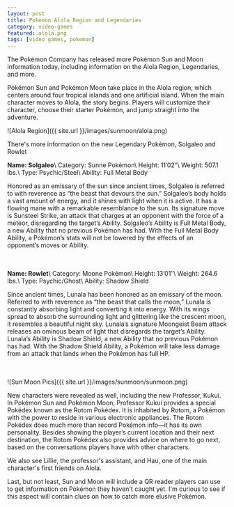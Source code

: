 ```yaml
---
layout: post
title: Pokemon Alola Region and Legendaries
category: video-games
featured: alola.png
tags: [video games, pokemon]
---
```


The Pokémon Company has released more Pokémon Sun and Moon information today, including information on the Alola Region, Legendaries, and more.

Pokémon Sun and Pokémon Moon take place in the Alola region, which centers around four tropical islands and one artificial island. When the main character moves to Alola, the story begins. Players will customize their character, choose their starter Pokémon, and jump straight into the adventure.

![Alola Region]({{ site.url }}/images/sunmoon/alola.png)

There's more information on the new Legendary Pokémon, Solgaleo and Rowlet

**Name: Solgaleo**\\
Category: Sunne Pokémon\\
Height: 11′02″\\
Weight: 507.1 lbs.\\
Type: Psychic/Steel\\
Ability: Full Metal Body

Honored as an emissary of the sun since ancient times, Solgaleo is referred to with reverence as “the beast that devours the sun.” Solgaleo’s body holds a vast amount of energy, and it shines with light when it is active. It has a flowing mane with a remarkable resemblance to the sun. Its signature move is Sunsteel Strike, an attack that charges at an opponent with the force of a meteor, disregarding the target’s Ability. Solgaleo’s Ability is Full Metal Body, a new Ability that no previous Pokémon has had. With the Full Metal Body Ability, a Pokémon’s stats will not be lowered by the effects of an opponent’s moves or Ability.
<br/>
<br/>
<br/>

**Name: Rowlet**\\
Category: Moone Pokémon\\
Height: 13′01″\\
Weight: 264.6 lbs.\\
Type: Psychic/Ghost\\
Ability: Shadow Shield

Since ancient times, Lunala has been honored as an emissary of the moon. Referred to with reverence as “the beast that calls the moon,” Lunala is constantly absorbing light and converting it into energy. With its wings spread to absorb the surrounding light and glittering like the crescent moon, it resembles a beautiful night sky. Lunala’s signature Moongeist Beam attack releases an ominous beam of light that disregards the target’s Ability. Lunala’s Ability is Shadow Shield, a new Ability that no previous Pokémon has had. With the Shadow Shield Ability, a Pokémon will take less damage from an attack that lands when the Pokémon has full HP.
<br/>
<br/>
<br/>


![Sun Moon Pics]({{ site.url }}/images/sunmoon/sunmoon.png)

New characters were revealed as well, including the new Professor, Kukui. In Pokémon Sun and Pokémon Moon, Professor Kukui provides a special Pokédex known as the Rotom Pokédex. It is inhabited by Rotom, a Pokémon with the power to reside in various electronic appliances. The Rotom Pokédex does much more than record Pokémon info—it has its own personality. Besides showing the player’s current location and their next destination, the Rotom Pokédex also provides advice on where to go next, based on the conversations players have with other characters.

We also see Lillie, the professor's assistant, and Hau, one of the main character's first friends on Alola.

Last, but not least, Sun and Moon will include a QR reader players can use to get information on Pokémon they haven't caught yet. I'm curious to see if this aspect will contain clues on how to catch more elusive Pokémon.

